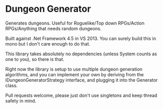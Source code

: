 Dungeon Generator
=================

Generates dungeons. Useful for Roguelike/Top down RPGs/Action RPGs/Anything that needs random dungeons.


Built against .Net Framework 4.5 in VS 2013. You can surely build this in mono but I don't care enough to do that.

This library takes absolutely no dependencies (unless System counts as one to you), so there is that.


Right now the library is setup to use multiple dungeon generation algorithms, and you can implement your own by
deriving from the IDungeonGeneratorStrategy interface, and plugging it into the Generator class.

Pull requests welcome, please just don't use singletons and keep thread safety in mind.
